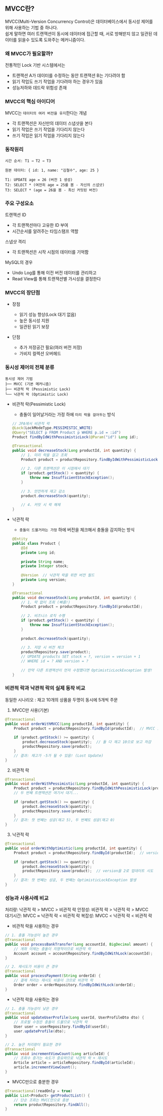 
## MVCC란?

MVCC(Multi-Version Concurrency Control)은 데이터베이스에서 동시성 제어를 위해 사용하는 기법 중 하나다.  
쉽게 말하면 여러 트랜잭션이 동시에 데이터에 접근할 때, 서로 방해받지 않고 일관된 데이터를 읽을수 있도록 도와주는 메커니즘이다.

### 왜 MVCC가 필요할까?

전통적인 Lock 기반 시스템에서는 

- 트랜잭션 A가 데이터를 수정하는 동안 트랜잭션 B는 기다려야 함
- 읽기 작업도 쓰기 작업을 기다려야 하는 경우가 있음
- 성능저하와 데드락 위험성 존재

### MVCC의 핵심 아이디어

MVCC는 `데이터의 여러 버전을 유지`한다는 개념

- 각 트랜잭션은 자신만의 데이터 스냅샷을 본다
- 읽기 작업은 쓰기 작업을 기다리지 않는다
- 쓰기 작업은 읽기 작업을 기다리지 않는다

### 동작원리

```
시간 순서: T1 → T2 → T3

원본 데이터: { id: 1, name: "김철수", age: 25 }

T1: UPDATE age = 26 (버전 1 생성)
T2: SELECT * (여전히 age = 25를 봄 - 자신의 스냅샷)
T3: SELECT * (age = 26을 봄 - 최신 커밋된 버전)
```

### 주요 구성요소

트랜잭션 ID
- 각 트랜잭션마다 고유한 ID 부여
- 시간순서를 알려주는 타임스탬프 역할  

스냅샷 격리
- 각 트랜잭션은 시작 시점의 데이터를 기억함

MySQL의 경우  
- Undo Log를 통해 이전 버전 데이터를 관리하고
- Read View를 통해 트랜잭션별 가시성을 결정한다

### MVCC의 장단점

* 장점
  + 읽기 성능 향상(Lock 대기 없음)
  + 높은 동시성 지원
  + 일관된 읽기 보장
 
* 단점
  + 추가 저장공간 필요(여러 버전 저장)
  + 가비지 컬렉션 오버헤드
 
### 동시성 제어의 전체 분류

```
동시성 제어 기법
├── MVCC (기본 메커니즘)
├── 비관적 락 (Pessimistic Lock)
└── 낙관적 락 (Optimistic Lock)
```

* 비관적 락(Pessimistic Lock)
    - 충돌이 일어날거라는 가정 하에 `미리 락을 걸어두는` 방식

    ```java
    // JPA에서 비관적 락
    @Lock(LockModeType.PESSIMISTIC_WRITE)
    @Query("SELECT p FROM Product p WHERE p.id = :id")
    Product findByIdWithPessimisticLock(@Param("id") Long id);
    
    @Transactional
    public void decreaseStock(Long productId, int quantity) {
        // 1. 미리 락을 걸고 조회
        Product product = productRepository.findByIdWithPessimisticLock(productId);
        
        // 2. 다른 트랜잭션은 이 시점에서 대기
        if (product.getStock() < quantity) {
            throw new InsufficientStockException();
        }
        
        // 3. 안전하게 재고 감소
        product.decreaseStock(quantity);
        
        // 4. 커밋 시 락 해제
    }
    ```

* 낙관적 락
    - `충돌이 드물거라는 가정` 하에 버전을 체크해서 충돌을 감지하는 방식
    
    ```java
    @Entity
    public class Product {
        @Id
        private Long id;
        
        private String name;
        private Integer stock;
        
        @Version  // 낙관적 락을 위한 버전 필드
        private Long version;
    }
    
    @Transactional
    public void decreaseStock(Long productId, int quantity) {
        // 1. 락 없이 조회 (빠름!)
        Product product = productRepository.findById(productId);
        
        // 2. 비즈니스 로직 수행
        if (product.getStock() < quantity) {
            throw new InsufficientStockException();
        }
        
        product.decreaseStock(quantity);
        
        // 3. 저장 시 버전 체크
        productRepository.save(product);
        // UPDATE products SET stock = ?, version = version + 1 
        // WHERE id = ? AND version = ?
        
        // 만약 다른 트랜잭션이 먼저 수정했다면 OptimisticLockException 발생!
    }
    ```

### 비관적 락과 낙관적 락의 실제 동작 비교

동일한 시나리오 : 재고 10개의 상품을 두명이 동시에 5개씩 주문

1. MVCC만 사용(기본)
```java
@Transactional
public void orderWithMVCC(Long productId, int quantity) {
    Product product = productRepository.findById(productId);  // MVCC 읽기
    
    if (product.getStock() >= quantity) {
        product.decreaseStock(quantity);  // 둘 다 재고 10으로 보고 차감
        productRepository.save(product);
    }
    // 결과: 재고가 -5가 될 수 있음! (Lost Update)
}
```

2. 비관적 락
```java
@Transactional  
public void orderWithPessimistic(Long productId, int quantity) {
    Product product = productRepository.findByIdWithPessimisticLock(productId);
    // 두 번째 트랜잭션은 여기서 대기...
    
    if (product.getStock() >= quantity) {
        product.decreaseStock(quantity);
        productRepository.save(product);
    }
    // 결과: 첫 번째는 성공(재고 5), 두 번째도 성공(재고 0)
}
```

3. 낙관적 락
```java
@Transactional
public void orderWithOptimistic(Long productId, int quantity) {
    Product product = productRepository.findById(productId);  // version=1
    
    if (product.getStock() >= quantity) {
        product.decreaseStock(quantity);
        productRepository.save(product);  // version을 2로 업데이트 시도
    }
    // 결과: 첫 번째는 성공, 두 번째는 OptimisticLockException 발생
}
```

### 성능과 사용사례 비교

처리량:     낙관적 락 > MVCC > 비관적 락
안정성:     비관적 락 > 낙관적 락 > MVCC  
대기시간:   MVCC ≈ 낙관적 락 < 비관적 락
복잡성:     MVCC < 낙관적 락 < 비관적 락

- 비관적 락을 사용하는 경우
```java
// 1. 충돌 가능성이 높은 경우
@Transactional
public void processBankTransfer(Long accountId, BigDecimal amount) {
    // 계좌 이체는 충돌이 치명적이므로 비관적 락
    Account account = accountRepository.findByIdWithLock(accountId);
}

// 2. 재시도가 비용이 큰 경우  
@Transactional
public void processPayment(String orderId) {
    // 결제 처리는 재시도 비용이 크므로 비관적 락
    Order order = orderRepository.findByIdWithLock(orderId);
}
```

- 낙관적 락을 사용하는 경우
```java
// 1. 충돌 가능성이 낮은 경우
@Transactional
public void updateUserProfile(Long userId, UserProfileDto dto) {
    // 프로필 수정은 충돌이 드물므로 낙관적 락
    User user = userRepository.findById(userId);
    user.updateProfile(dto);
}

// 2. 높은 처리량이 필요한 경우
@Transactional  
public void incrementViewCount(Long articleId) {
    // 조회수 증가는 속도가 중요하므로 낙관적 락 + 재시도
    Article article = articleRepository.findById(articleId);
    article.incrementViewCount();
}
```

- MVCC만으로 충분한 경우
```java
@Transactional(readOnly = true)
public List<Product> getProductList() {
    // 단순 조회는 MVCC만으로 충분
    return productRepository.findAll();
}
```
